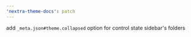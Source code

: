 ```yaml
---
'nextra-theme-docs': patch
---
```


add `_meta.json#theme.collapsed` option for control state sidebar's folders
